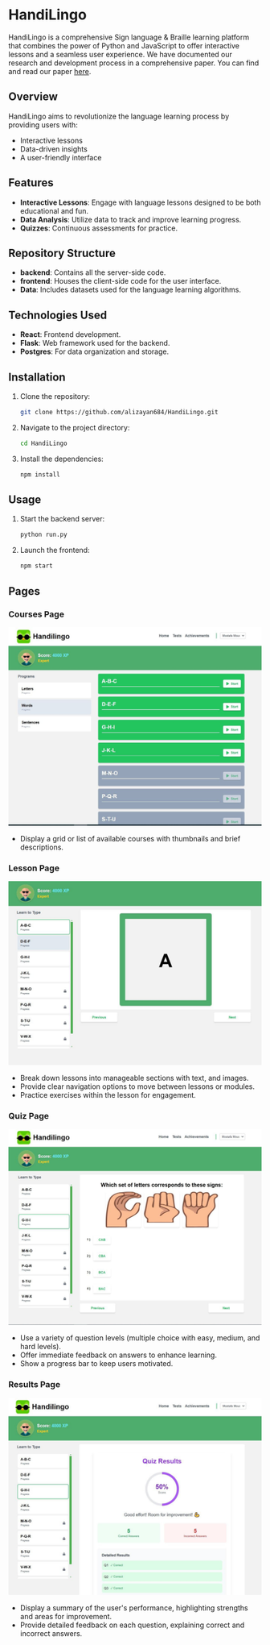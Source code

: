 # HandiLingo

HandiLingo is a comprehensive Sign language & Braille learning platform that combines the power of Python and JavaScript to offer interactive lessons and a seamless user experience.
We have documented our research and development process in a comprehensive paper. You can find and read our paper [here](HandiLingo.pdf).
## Overview
HandiLingo aims to revolutionize the language learning process by providing users with:
- Interactive lessons
- Data-driven insights
- A user-friendly interface

## Features
- **Interactive Lessons**: Engage with language lessons designed to be both educational and fun.
- **Data Analysis**: Utilize data to track and improve learning progress.
- **Quizzes**: Continuous assessments for practice.

## Repository Structure
- **backend**: Contains all the server-side code.
- **frontend**: Houses the client-side code for the user interface.
- **Data**: Includes datasets used for the language learning algorithms.

## Technologies Used
- **React**: Frontend development.
- **Flask**: Web framework used for the backend.
- **Postgres**: For data organization and storage.

## Installation
1. Clone the repository:
   ```bash
   git clone https://github.com/alizayan684/HandiLingo.git
   ```
2. Navigate to the project directory:
   ```bash
   cd HandiLingo
   ```
3. Install the dependencies:
   ```bash
   npm install
   ```

## Usage
1. Start the backend server:
   ```bash
   python run.py
   ```
2. Launch the frontend:
   ```bash
   npm start
   ```

## Pages

### Courses Page
![Courses Page](photo_2024-12-22_23-16-3.jpg)
- Display a grid or list of available courses with thumbnails and brief descriptions.
  
### Lesson Page
![Lesson Page](photo_2024-12-22_23-16-33.jpg)
- Break down lessons into manageable sections with text, and images.
- Provide clear navigation options to move between lessons or modules.
- Practice exercises within the lesson for engagement.

### Quiz Page
![Quiz Page](photo_2024-12-22_23-16-34.jpg)
- Use a variety of question levels (multiple choice with easy, medium, and hard levels).
- Offer immediate feedback on answers to enhance learning.
- Show a progress bar to keep users motivated.

### Results Page
![Results Page](photo_2024-12-22_23-16-35.jpg)
- Display a summary of the user's performance, highlighting strengths and areas for improvement.
- Provide detailed feedback on each question, explaining correct and incorrect answers.
